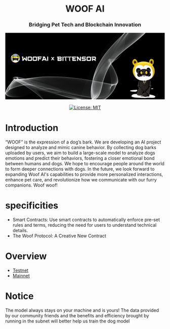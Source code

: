 
<div align="center">

# **WOOF AI** <!-- omit in toc -->

### Bridging Pet Tech and Blockchain Innovation <!-- omit in toc -->
![hero](./asset/offline.png)

[![License: MIT](https://img.shields.io/badge/License-MIT-yellow.svg)](https://opensource.org/licenses/MIT)

</div>

#  Introduction

“WOOF” is the expression of a dog’s bark. We are developing an AI project designed to analyze and mimic canine behavior. By collecting dog barks uploaded by users, we aim to build a large-scale model to analyze dogs emotions and predict their behaviors, fostering a closer emotional bond between humans and dogs. We hope to encourage people around the world to form deeper connections with dogs. In the future, we look forward to expanding Woof AI's capabilities to provide more personalized interactions, enhance pet care, and revolutionize how we communicate with our furry companions. Woof woof!

# specificities
*  Smart Contracts: Use smart contracts to automatically enforce pre-set rules and terms, reducing the need for users to understand technical details.
* The Woof Protocol: A Creative New Contract
# Overview

- [Testnet](./docs/running_on_testnet.md)
- [Mainnet](./docs/running_on_mainnet.md)

# Notice
The model always stays on your machine and is yours!
The data provided by our community friends and the benefits and efficiency brought by running in the subnet will better help us train the dog model
